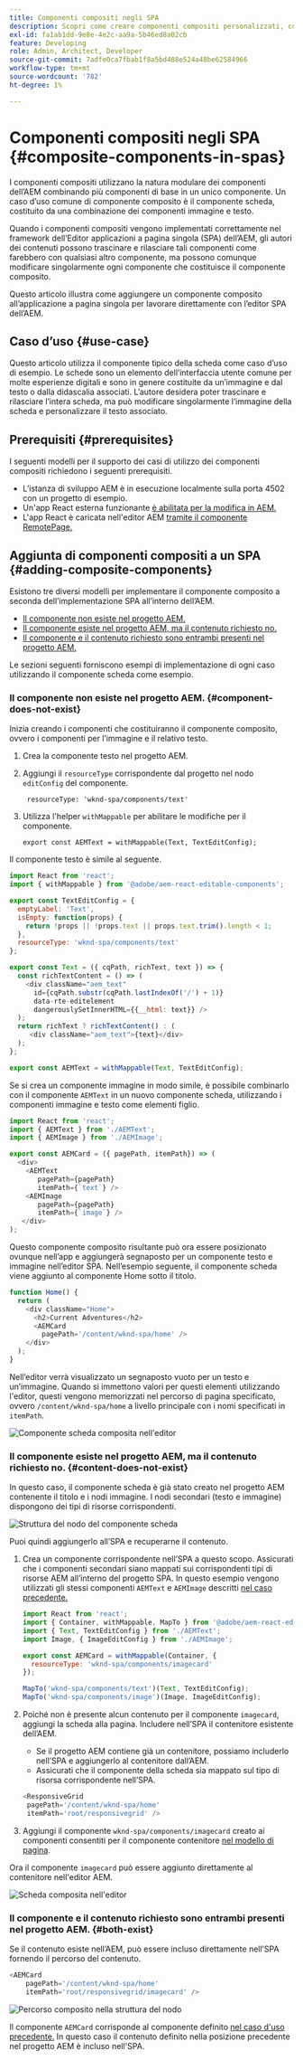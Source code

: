 ```yaml
---
title: Componenti compositi negli SPA
description: Scopri come creare componenti compositi personalizzati, composti da altri componenti compatibili con l’editor di applicazioni a pagina singola (SPA) dell’AEM.
exl-id: fa1ab1dd-9e8e-4e2c-aa9a-5b46ed8a02cb
feature: Developing
role: Admin, Architect, Developer
source-git-commit: 7adfe0ca7fbab1f8a5bd488e524a48be62584966
workflow-type: tm+mt
source-wordcount: '782'
ht-degree: 1%

---
```


# Componenti compositi negli SPA {#composite-components-in-spas}

I componenti compositi utilizzano la natura modulare dei componenti dell’AEM combinando più componenti di base in un unico componente. Un caso d’uso comune di componente composito è il componente scheda, costituito da una combinazione dei componenti immagine e testo.

Quando i componenti compositi vengono implementati correttamente nel framework dell’Editor applicazioni a pagina singola (SPA) dell’AEM, gli autori dei contenuti possono trascinare e rilasciare tali componenti come farebbero con qualsiasi altro componente, ma possono comunque modificare singolarmente ogni componente che costituisce il componente composito.

Questo articolo illustra come aggiungere un componente composito all’applicazione a pagina singola per lavorare direttamente con l’editor SPA dell’AEM.

## Caso d’uso {#use-case}

Questo articolo utilizza il componente tipico della scheda come caso d’uso di esempio. Le schede sono un elemento dell’interfaccia utente comune per molte esperienze digitali e sono in genere costituite da un’immagine e dal testo o dalla didascalia associati. L’autore desidera poter trascinare e rilasciare l’intera scheda, ma può modificare singolarmente l’immagine della scheda e personalizzare il testo associato.

## Prerequisiti {#prerequisites}

I seguenti modelli per il supporto dei casi di utilizzo dei componenti compositi richiedono i seguenti prerequisiti.

* L’istanza di sviluppo AEM è in esecuzione localmente sulla porta 4502 con un progetto di esempio.
* Un&#39;app React esterna funzionante [è abilitata per la modifica in AEM.](editing-external-spa.md)
* L&#39;app React è caricata nell&#39;editor AEM [tramite il componente RemotePage.](remote-page.md)

## Aggiunta di componenti compositi a un SPA {#adding-composite-components}

Esistono tre diversi modelli per implementare il componente composito a seconda dell’implementazione SPA all’interno dell’AEM.

* [Il componente non esiste nel progetto AEM.](#component-does-not-exist)
* [Il componente esiste nel progetto AEM, ma il contenuto richiesto no.](#content-does-not-exist)
* [Il componente e il contenuto richiesto sono entrambi presenti nel progetto AEM.](#both-exist)

Le sezioni seguenti forniscono esempi di implementazione di ogni caso utilizzando il componente scheda come esempio.

### Il componente non esiste nel progetto AEM. {#component-does-not-exist}

Inizia creando i componenti che costituiranno il componente composito, ovvero i componenti per l’immagine e il relativo testo.

1. Crea la componente testo nel progetto AEM.
1. Aggiungi il `resourceType` corrispondente dal progetto nel nodo `editConfig` del componente.

   ```text
    resourceType: 'wknd-spa/components/text' 
   ```

1. Utilizza l&#39;helper `withMappable` per abilitare le modifiche per il componente.

   ```text
   export const AEMText = withMappable(Text, TextEditConfig); 
   ```

Il componente testo è simile al seguente.

```javascript
import React from 'react';
import { withMappable } from '@adobe/aem-react-editable-components';

export const TextEditConfig = {
  emptyLabel: 'Text',
  isEmpty: function(props) {
    return !props || !props.text || props.text.trim().length < 1;
  },
  resourceType: 'wknd-spa/components/text'
};

export const Text = ({ cqPath, richText, text }) => {
  const richTextContent = () => (
    <div className="aem_text"
      id={cqPath.substr(cqPath.lastIndexOf('/') + 1)}
      data-rte-editelement
      dangerouslySetInnerHTML={{__html: text}} />
  );
  return richText ? richTextContent() : (
     <div className="aem_text">{text}</div>
  );
};

export const AEMText = withMappable(Text, TextEditConfig);
```

Se si crea un componente immagine in modo simile, è possibile combinarlo con il componente `AEMText` in un nuovo componente scheda, utilizzando i componenti immagine e testo come elementi figlio.

```javascript
import React from 'react';
import { AEMText } from './AEMText';
import { AEMImage } from './AEMImage';

export const AEMCard = ({ pagePath, itemPath}) => (
  <div>
    <AEMText
       pagePath={pagePath}
       itemPath={`text`} />
    <AEMImage
       pagePath={pagePath}
       itemPath={`image`} />
   </div>
);
```

Questo componente composito risultante può ora essere posizionato ovunque nell’app e aggiungerà segnaposto per un componente testo e immagine nell’editor SPA. Nell’esempio seguente, il componente scheda viene aggiunto al componente Home sotto il titolo.

```javascript
function Home() {
  return (
    <div className="Home">
      <h2>Current Adventures</h2>
      <AEMCard
        pagePath='/content/wknd-spa/home' />
    </div>
  );
}
```

Nell’editor verrà visualizzato un segnaposto vuoto per un testo e un’immagine. Quando si immettono valori per questi elementi utilizzando l&#39;editor, questi vengono memorizzati nel percorso di pagina specificato, ovvero `/content/wknd-spa/home` a livello principale con i nomi specificati in `itemPath`.

![Componente scheda composita nell&#39;editor](assets/composite-card.png)

### Il componente esiste nel progetto AEM, ma il contenuto richiesto no. {#content-does-not-exist}

In questo caso, il componente scheda è già stato creato nel progetto AEM contenente il titolo e i nodi immagine. I nodi secondari (testo e immagine) dispongono dei tipi di risorse corrispondenti.

![Struttura del nodo del componente scheda](assets/composite-node-structure.png)

Puoi quindi aggiungerlo all’SPA e recuperarne il contenuto.

1. Crea un componente corrispondente nell’SPA a questo scopo. Assicurati che i componenti secondari siano mappati sui corrispondenti tipi di risorse AEM all’interno del progetto SPA. In questo esempio vengono utilizzati gli stessi componenti `AEMText` e `AEMImage` descritti [ nel caso precedente.](#component-does-not-exist)

   ```javascript
   import React from 'react';
   import { Container, withMappable, MapTo } from '@adobe/aem-react-editable-components';
   import { Text, TextEditConfig } from './AEMText';
   import Image, { ImageEditConfig } from './AEMImage';
   
   export const AEMCard = withMappable(Container, {
     resourceType: 'wknd-spa/components/imagecard'
   });
   
   MapTo('wknd-spa/components/text')(Text, TextEditConfig);
   MapTo('wknd-spa/components/image')(Image, ImageEditConfig);
   ```

1. Poiché non è presente alcun contenuto per il componente `imagecard`, aggiungi la scheda alla pagina. Includere nell’SPA il contenitore esistente dell’AEM.
   * Se il progetto AEM contiene già un contenitore, possiamo includerlo nell’SPA e aggiungerlo al contenitore dall’AEM.
   * Assicurati che il componente della scheda sia mappato sul tipo di risorsa corrispondente nell’SPA.

   ```javascript
   <ResponsiveGrid
    pagePath='/content/wknd-spa/home'
    itemPath='root/responsivegrid' />
   ```

1. Aggiungi il componente `wknd-spa/components/imagecard` creato ai componenti consentiti per il componente contenitore [ nel modello di pagina](/help/sites-cloud/authoring/page-editor/templates.md).

Ora il componente `imagecard` può essere aggiunto direttamente al contenitore nell&#39;editor AEM.

![Scheda composita nell&#39;editor](assets/composite-card.gif)

### Il componente e il contenuto richiesto sono entrambi presenti nel progetto AEM. {#both-exist}

Se il contenuto esiste nell’AEM, può essere incluso direttamente nell’SPA fornendo il percorso del contenuto.

```javascript
<AEMCard
    pagePath='/content/wknd-spa/home'
    itemPath='root/responsivegrid/imagecard' />
```

![Percorso composito nella struttura del nodo](assets/composite-path.png)

Il componente `AEMCard` corrisponde al componente definito [ nel caso d&#39;uso precedente.](#content-does-not-exist) In questo caso il contenuto definito nella posizione precedente nel progetto AEM è incluso nell&#39;SPA.
